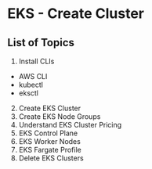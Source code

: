 # EKS - Create Cluster

## List of Topics 
1. Install CLIs
  - AWS CLI
  - kubectl
  - eksctl
2. Create EKS Cluster
3. Create EKS Node Groups
4. Understand EKS Cluster Pricing
  1. EKS Control Plane
  2. EKS Worker Nodes
  3. EKS Fargate Profile
5. Delete EKS Clusters 

